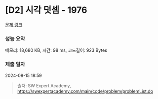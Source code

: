 # [D2] 시각 덧셈 - 1976 

[문제 링크](https://swexpertacademy.com/main/code/problem/problemDetail.do?contestProbId=AV5PttaaAZIDFAUq) 

### 성능 요약

메모리: 18,680 KB, 시간: 98 ms, 코드길이: 923 Bytes

### 제출 일자

2024-08-15 18:59



> 출처: SW Expert Academy, https://swexpertacademy.com/main/code/problem/problemList.do